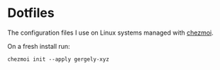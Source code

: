 # Dotfiles
The configuration files I use on Linux systems managed with [chezmoi](https://www.chezmoi.io/).

On a fresh install run:
```
chezmoi init --apply gergely-xyz
```
